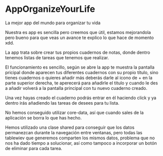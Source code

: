 # AppOrganizeYourLife
La mejor app del mundo para organizar tu vida

Nuestra es app es sencilla pero creemos que útil, estamos mejorandola pero bueno para que veas un avance te explico lo que hace de momento xdd.

La app trata sobre crear tus propios cuadernos de notas, donde dentro tenemos listas de tareas que tenemos que realizar.

El funcionamiento es sencillo, según se abre la app te muestra la pantalla pricipal donde aparecen tus diferentes cuadernos con su propio título, sino tienes cuadernos o quieres añadir más deberás darle al icono de + en la parte superior derecha, te aperecerá para añadirle el titulo y cuando le des a añadir volverá a la pantalla principal con tu nuevo cuaderno creado.

Una vez hayas creado el cuaderno podrás entrar en él haciendo click y ya dentro irás añadiendo las tareas de desees para tu lista.

No hemos conseguido utilizar core-data, así que cuando sales de la aplicación se borra lo que has hecho.

Hemos utilizado una clase shared para conseguir que los datos  permanezcan durante la navegación entre ventanas, pero todas las tablewiev que generemos comparten los mismos datos, problema que no nos ha dado tiempo a solucionar, así como tampoco a incorporar un botón de eliminar para cada tarea.